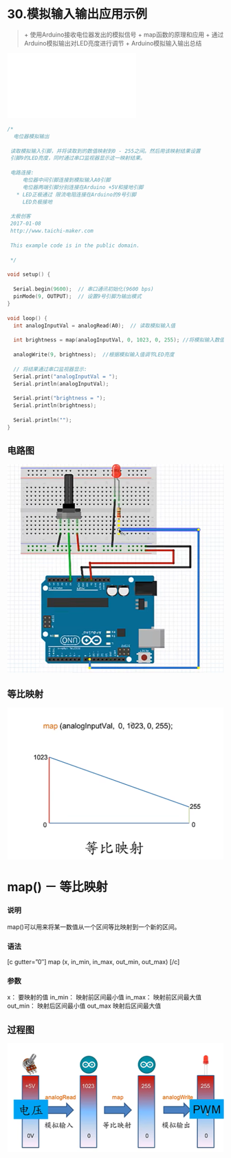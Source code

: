 # 30.模拟输入输出应用示例

> \+ 使用Arduino接收电位器发出的模拟信号
> \+ map函数的原理和应用
> \+ 通过Arduino模拟输出对LED亮度进行调节
> \+ Arduino模拟输入输出总结

<iframe src="//player.bilibili.com/player.html?aid=52628485&bvid=BV164411J7GE&cid=92101428&page=31" scrolling="no" border="0" frameborder="no" framespacing="0" allowfullscreen="true"> </iframe>

```c++
/*
  电位器模拟输出
 
 读取模拟输入引脚，并将读取到的数值映射到0 - 255之间。然后用该映射结果设置
 引脚9的LED亮度，同时通过串口监视器显示这一映射结果。
 
 电路连接:
     电位器中间引脚连接到模拟输入A0引脚
     电位器两端引脚分别连接在Arduino +5V和接地引脚
   * LED正极通过 限流电阻连接在Arduino的9号引脚
     LED负极接地
 
 太极创客
 2017-01-08
 http://www.taichi-maker.com
 
 This example code is in the public domain.
 
 */
 
void setup() {
  
  Serial.begin(9600);  // 串口通讯初始化(9600 bps)
  pinMode(9, OUTPUT);  // 设置9号引脚为输出模式
}
 
void loop() {
  int analogInputVal = analogRead(A0);  // 读取模拟输入值
 
  int brightness = map(analogInputVal, 0, 1023, 0, 255); //将模拟输入数值（0 - 1023）等比映射到模拟输出数值区间（0-255）内
  
  analogWrite(9, brightness);  //根据模拟输入值调节LED亮度
 
  // 将结果通过串口监视器显示:
  Serial.print("analogInputVal = ");
  Serial.println(analogInputVal);
  
  Serial.print("brightness = ");
  Serial.println(brightness);
  
  Serial.println("");
}
```

## 电路图

<img src="\ico\p30_1.png">

## 等比映射

<img src="\ico\p30_2.png">

# map() － 等比映射

### 说明

map()可以用来将某一数值从一个区间等比映射到一个新的区间。

### 语法

[c gutter=”0″]
map (x, in_min, in_max, out_min, out_max) [/c]

### 参数

x： 要映射的值
in_min： 映射前区间最小值
in_max： 映射前区间最大值
out_min： 映射后区间最小值
out_max 映射后区间最大值

## 过程图

<img src="\ico\p30_3.png">